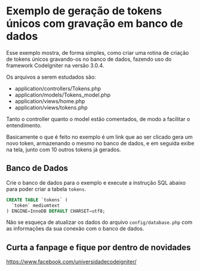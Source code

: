 # Exemplo de geração de tokens únicos com gravação em banco de dados

Esse exemplo mostra, de forma simples, como criar uma rotina de criação de tokens únicos gravando-os no banco de dados, fazendo uso do framework CodeIgniter na versão 3.0.4.

Os arquivos a serem estudados são:

- application/controllers/Tokens.php
- application/models/Tokens_model.php
- application/views/home.php
- application/views/tokens.php

Tanto o controller quanto o model estão comentados, de modo a facilitar o entendimento.

Basicamente o que é feito no exemplo é um link que ao ser clicado gera um novo token, armazenando o mesmo no banco de dados, e em seguida exibe na tela, junto com 10 outros tokens já gerados.

## Banco de Dados

Crie o banco de dados para o exemplo e execute a instrução SQL abaixo para poder criar a tabela `tokens`.

```sql
CREATE TABLE `tokens` (
  `token` mediumtext
) ENGINE=InnoDB DEFAULT CHARSET=utf8;
```
Não se esqueça de atualizar os dados do arquivo `config/database.php` com as informações da sua conexão com o banco de dados.

## Curta a fanpage e fique por dentro de novidades

https://www.facebook.com/universidadecodeigniter/
